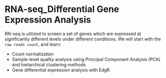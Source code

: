 # RNA-seq_Differential Gene Expression Analysis
RN-seq is utilized to screen a set of genes which are expressed at significantly different levels under different conditions. We will start with the `raw reads count`, and learn:
* Count normalization
* Sample-level quality analysis using Principal Component Analysis (PCA) and hietarchical clustering methods
* Gene differential expression analysis with EdgR 
